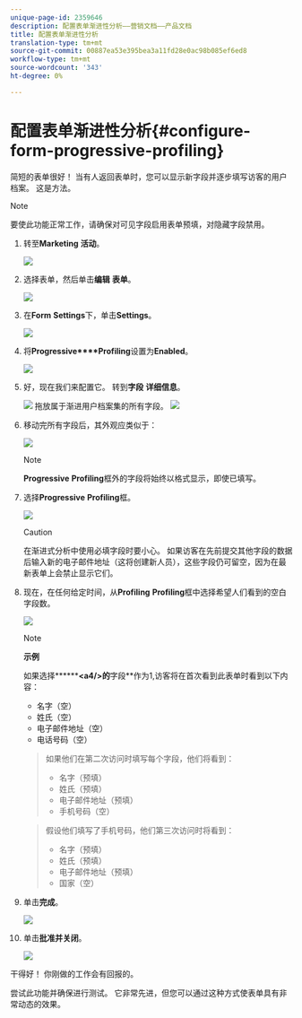 ```yaml
---
unique-page-id: 2359646
description: 配置表单渐进性分析——营销文档——产品文档
title: 配置表单渐进性分析
translation-type: tm+mt
source-git-commit: 00887ea53e395bea3a11fd28e0ac98b085ef6ed8
workflow-type: tm+mt
source-wordcount: '343'
ht-degree: 0%

---
```



# 配置表单渐进性分析{#configure-form-progressive-profiling}

简短的表单很好！ 当有人返回表单时，您可以显示新字段并逐步填写访客的用户档案。 这是方法。

>[!NOTE]
>
>要使此功能正常工作，请确保对可见字段启用表单预填，对隐藏字段禁用[](http://docs.marketo.com/display/DOCS/Disable+Pre-fill+for+a+Form+Field)。

1. 转至&#x200B;**Marketing** **活动**。

   ![](assets/ma-1.png)

1. 选择表单，然后单击&#x200B;**编辑** **表单**。

   ![](assets/image2014-9-15-12-3a31-3a20.png)

1. 在&#x200B;**Form** **Settings**&#x200B;下，单击&#x200B;**Settings**。

   ![](assets/image2014-9-15-12-3a31-3a29.png)

1. 将&#x200B;**Progressive****Profiling**&#x200B;设置为&#x200B;**Enabled**。

   ![](assets/image2014-9-15-12-3a31-3a47.png)

1. 好，现在我们来配置它。 转到&#x200B;**字段** **详细信息**。

   ![](assets/image2014-9-15-12-3a31-3a55.png)
拖放属于渐进用户档案集的所有字段。
   ![](assets/image2014-9-15-12-3a32-3a3.png)

1. 移动完所有字段后，其外观应类似于：

   ![](assets/image2014-9-15-12-3a32-3a12.png)

   >[!NOTE]
   >
   >**Progressive** **Profiling**&#x200B;框外的字段将始终以格式显示，即使已填写。

1. 选择&#x200B;**Progressive** **Profiling**&#x200B;框。

   ![](assets/image2014-9-15-12-3a32-3a19.png)

   >[!CAUTION]
   >
   >在渐进式分析中使用必填字段时要小心。 如果访客在先前提交其他字段的数据后输入新的电子邮件地址（这将创建新人员），这些字段仍可留空，因为在最新表单上会禁止显示它们。

1. 现在，在任何给定时间，从&#x200B;**Profiling** **Profiling**&#x200B;框中选择希望人们看到的空白字段数。

   ![](assets/image2014-9-15-12-3a32-3a26.png)

   >[!NOTE]
   >
   >**示例**
   >
   >
   >如果选择&#x200B;**********&lt;a4/>的****字段**&#x200B;作为1,访客将在首次看到此表单时看到以下内容：
   >
   >    
   >    
   >    * 名字（空）
   >    * 姓氏（空）
   >    * 电子邮件地址（空）
   >    * 电话号码（空）

   >    
   >    
   >如果他们在第二次访问时填写每个字段，他们将看到：
   >
   >    
   >    
   >    * 名字（预填）
   >    * 姓氏（预填）
   >    * 电子邮件地址（预填）
   >    * 手机号码（空）

   >    
   >    
   >假设他们填写了手机号码，他们第三次访问时将看到：
   >
   >    
   >    
   >    * 名字（预填）
   >    * 姓氏（预填）
   >    * 电子邮件地址（预填）
   >    * 国家（空）


1. 单击&#x200B;**完成**。

   ![](assets/image2014-9-15-12-3a33-3a35.png)

1. 单击&#x200B;**批准并关闭**。

   ![](assets/image2014-9-15-12-3a33-3a45.png)

干得好！ 你刚做的工作会有回报的。

尝试此功能并确保进行测试。 它非常先进，但您可以通过这种方式使表单具有非常动态的效果。
